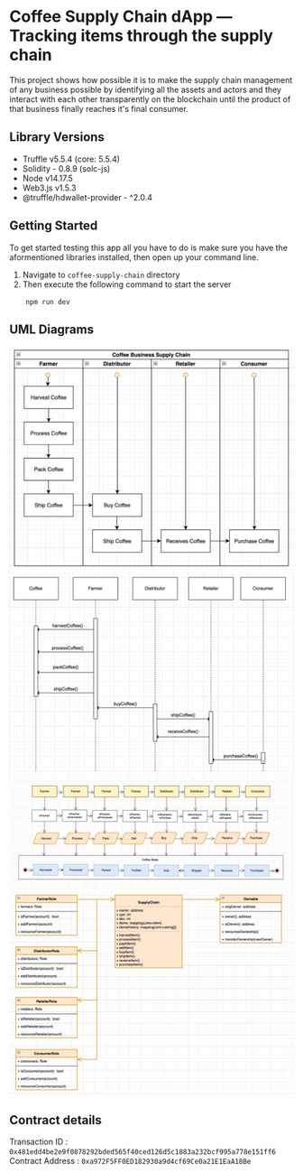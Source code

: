 # Coffee Supply Chain dApp — Tracking items through the supply chain

This project shows how possible it is to make the supply chain management of any business possible by identifying all the assets and actors and they interact with each other transparently on the blockchain until the product of that business finally reaches it's final consumer.

## Library Versions

- Truffle v5.5.4 (core: 5.5.4)
- Solidity - 0.8.9 (solc-js)
- Node v14.17.5
- Web3.js v1.5.3
- @truffle/hdwallet-provider - ^2.0.4

## Getting Started

To get started testing this app all you have to do is make sure you have the aformentioned libraries installed, then open up your command line.

1. Navigate to `coffee-supply-chain` directory
2. Then execute the following command to start the server

```
    npm run dev
```

## UML Diagrams
![Activity diagram](./diagrams/activity-coffee-chain.png)
![Sequence diagram](./diagrams/sequence-coffee-chain.png)
![State diagram](./diagrams/state-coffee-chain.png)
![Data-model diagram](./diagrams/data-model-coffee-chain.png)

## Contract details

Transaction ID : `0x481edd4be2e9f0878292bded565f40ced126d5c1883a232bcf995a778e151ff6`
Contract Address : `0xa972F5FF0ED182930a9d4cf69Ce0a21E1EaA18Be`
